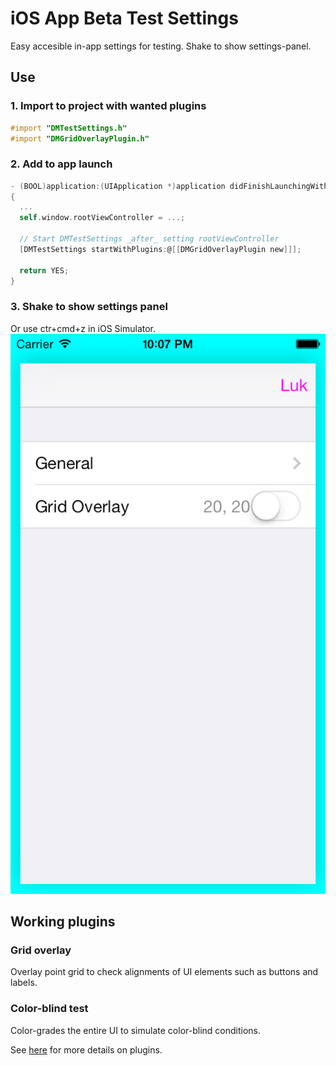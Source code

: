iOS App Beta Test Settings
==========================

Easy accesible in-app settings for testing. Shake to show settings-panel.

## Use 

### 1. Import to project with wanted plugins

```objective-c
#import "DMTestSettings.h"
#import "DMGridOverlayPlugin.h"
```

### 2. Add to app launch

```objective-c
- (BOOL)application:(UIApplication *)application didFinishLaunchingWithOptions:(NSDictionary *)launchOptions
{
  ...
  self.window.rootViewController = ...;
  
  // Start DMTestSettings _after_ setting rootViewController 
  [DMTestSettings startWithPlugins:@[[DMGridOverlayPlugin new]]];
  
  return YES;
}
```
    
### 3. Shake to show settings panel

Or use ctr+cmd+z in iOS Simulator.
![Settings panel opens on device shake](Screenshots/SettingsPanel.png)

## Working plugins

### Grid overlay
Overlay point grid to check alignments of UI elements such as buttons and labels.

### Color-blind test
Color-grades the entire UI to simulate color-blind conditions.

See [here](https://github.com/duemunk/iOS-App-Beta-Test-Settings/wiki/Plugins) for more details on plugins.
